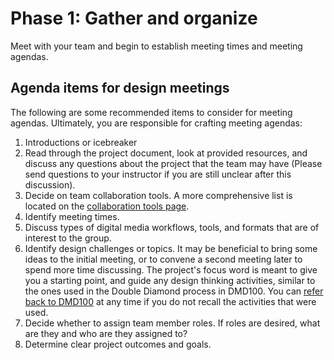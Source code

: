 # Phase 1: Gather and organize

Meet with your team and begin to establish meeting times and meeting agendas. 

## Agenda items for design meetings

The following are some recommended items to consider for meeting agendas. Ultimately, you are responsible for crafting meeting agendas:

1. Introductions or icebreaker
2. Read through the project document, look at provided resources, and discuss any questions about the project that the team may have \(Please send questions to your instructor if you are still unclear after this discussion\).
3. Decide on team collaboration tools. A more comprehensive list is located on the [collaboration tools page](/collaboration-tools.md).
4. Identify meeting times.
5. Discuss types of digital media workflows, tools, and formats that are of interest to the group.
6. Identify design challenges or topics. It may be beneficial to bring some ideas to the initial meeting, or to convene a second meeting later to spend more time discussing. The project's focus word is meant to give you a starting point, and guide any design thinking activities, similar to the ones used in the Double Diamond process in DMD100. You can [refer back to DMD100](https://dmd-program.gitbooks.io/dmd-100-sp19/content/) at any time if you do not recall the activities that were used. 
7. Decide whether to assign team member roles. If roles are desired, what are they and who are they assigned to?
8. Determine clear project outcomes and goals.



